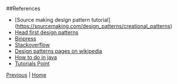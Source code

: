 ##References

* [Source making design pattern tutorial] (https://sourcemaking.com/design_patterns/creational_patterns)
* [Head first design patterns](http://shop.oreilly.com/product/9780596007126.do)
* [Binpress](https://www.binpress.com/tutorial/the-factory-design-pattern-explained-by-example/142)
* [Stackoverflow](http://stackoverflow.com/)
* [Design patterns pages on wikipedia](https://www.wikipedia.org/)
* [How to do in java](http://howtodoinjava.com/2013/01/04/prototype-design-pattern-in-java/)
* [Tutorials Point](http://www.tutorialspoint.com/design_pattern/prototype_pattern.htm)


[Previous](https://github.com/joed7/Creational-design-patterns/blob/master/further-reading.md)  |  [Home](https://github.com/joed7/Creational-design-patterns/blob/master/home.md)

